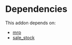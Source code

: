 # Dependencies

This addon depends on:

- [mrp](../../../../../oca-ocb-mrp/odoo-bringout-oca-ocb-mrp)
- [sale_stock](../../../../odoo-bringout-oca-ocb-sale_stock)
